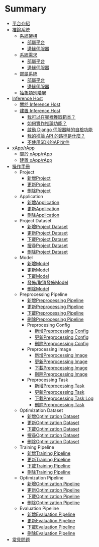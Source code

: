 # Summary

* [平台介紹](README.md)
* [推論系統](./inference_system/README.md)
  * [系統架構](./inference_system/architecture.md)
    * [部屬平台](./inference_system/architecture.md#部屬平台（deployment-platform）)
    * [邊緣伺服器](./inference_system/architecture.md#邊緣伺服器（edge-server）)
  * [系統需求](./inference_system/system_requirement.md)
    * [部屬平台](./inference_system/system_requirement.md#部屬平台（deployment-platform）)
    * [邊緣伺服器](./inference_system/system_requirement.md#邊緣伺服器（edge-server）)
  * [部屬系統](./inference_system/deployment.md)
    * [部屬平台](./inference_system/deployment.md#deployment-platform-部屬)
    * [邊緣伺服器](./inference_system/deployment.md#edge-server-部署) 
  * [抽象類別階層](./inference_system/abstract_class_hierarchy.md)
* [Inference Host](./inference_host/README.md)
  * [關於 Inference Host](./inference_host/about_inference_host.md)
  * [建置 Inference Host](./inference_host/build_inference_host.md)
    * [我可以在哪裡獲取範本？](./inference_host/build_inference_host.md#我可以在哪裡獲取範本？)
    * [如何實作推論功能？](./inference_host/build_inference_host.md#如何實作推論功能？)
    * [啟動 Django 伺服器時的自檢功能](./inference_host/build_inference_host.md#啟動-django-伺服器時的自檢功能)
    * [我的推論 API 的路徑是什麼？](./inference_host/build_inference_host.md#我的推論-api-的路徑是什麼？)
    * [不使用SDK的API文件](./inference_host/build_inference_host.md#不使用sdk的api文件)
* [xApp/rApp](./xApp_rApp/README.md)
  * [關於 xApp/rApp](./xApp_rApp/about_xApp_rApp.md)
  * [建置 xApp/rApp](./xApp_rApp/build_xApp_rApp.md)
* [操作手冊](./user_manual/README.md)
  * Project
    * [新增Project](./user_manual/project.md)
    * [更新Project](./user_manual/project.md#更新project)
    * [刪除Project](./user_manual/project.md#刪除projct)
  * Application
    * [新增Application](./user_manual/application.md)
    * [更新Application](./user_manual/application.md#更新application)
    * [刪除Application](./user_manual/application.md#刪除application)
  * Project Dataset
    * [新增Project Dataset](./user_manual/project_dataset.md)
    * [更新Project Dataset](./user_manual/project_dataset.md#更新originaltraining-dataset)
    * [下載Project Dataset](./user_manual/project_dataset.md#下載originaltraining-dataset)
    * [搜尋Project Dataset](./user_manual/project_dataset.md#搜尋originaltraining-dataset)
    * [刪除Project Dataset](./user_manual/project_dataset.md#刪除originaltraining-dataset)
  * Model
    * [新增Model](./user_manual/model.md)
    * [更新Model](./user_manual/model.md#更新model)
    * [下載Model](./user_manual/model.md#下載model)
    * [發佈/取消發佈Model](./user_manual/model.md#發佈取消發佈model)
    * [刪除Model](./user_manual/model.md#刪除model)
  * Preprocessing Pipeline
    * [新增Preprocessing Pipeline](./user_manual/preprocessing/pipeline.md)
    * [更新Preprocessing Pipeline](./user_manual/preprocessing/pipeline.md#更新preprocessing-pipeline)
    * [下載Preprocessing Pipeline](./user_manual/preprocessing/pipeline.md#下載preprocessing-pipeline)
    * [刪除Preprocessing Pipeline](./user_manual/preprocessing/pipeline.md#刪除preprocessing-pipeline)
    * Preprocesing Config
      * [新增Preprocessing Config](./user_manual/preprocessing/config.md)
      * [更新Preprocessing Config](./user_manual/preprocessing/config.md#更新preprocessing-config)
      * [刪除Preprocessing Config](./user_manual/preprocessing/config.md#刪除preprocessing-config)
    * Preprocessing Image
      * [新增Preprocessing Image](./user_manual/preprocessing/image.md)
      * [更新Preprocessing Image](./user_manual/preprocessing/image.md#更新preprocessing-image)
      * [下載Preprocessing Image](./user_manual/preprocessing/image.md#下載preprocessing-image)
      * [刪除Preprocessing Image](./user_manual/preprocessing/image.md#刪除preprocessing-image)
    * Preprocessing Task
      * [新增Preprocessing Task](./user_manual/preprocessing/task.md)
      * [更新Preprocessing Task](./user_manual/preprocessing/task.md#更新preprocessing-task)
      * [下載Preprocessing Task Log](./user_manual/preprocessing/task.md#下載preprocessing-task-log)
      * [刪除Preprocessing Task](./user_manual/preprocessing/task.md#刪除preprocessing-task)
  * Optimization Dataset
    * [新增Optimization Dataset](./user_manual/application_dataset.md)
    * [更新Optimization Dataset](./user_manual/application_dataset.md#更新originaloptimization-dataset)
    * [下載Optimization Dataset](./user_manual/application_dataset.md#下載originaloptimization-dataset)
    * [搜尋Optimization Dataset](./user_manual/application_dataset.md#搜尋originaloptimization-dataset)
    * [刪除Optimization Dataset](./user_manual/application_dataset.md#刪除originaloptimization-dataset)
  * Training Pipeline
    * [新增Training Pipeline](./user_manual/training/pipeline.md)
    * [更新Training Pipeline](./user_manual/training/pipeline.md#更新training-pipeline)
    * [下載Training Pipeline](./user_manual/training/pipeline.md#下載training-pipeline)
    * [刪除Training Pipeline](./user_manual/training/pipeline.md#刪除training-pipeline)
  * Optimization Pipeline
    * [新增Optimization Pipeline](./user_manual/optimization/pipeline.md)
    * [更新Optimization Pipeline](./user_manual/optimization/pipeline.md#更新optimization-pipeline)
    * [下載Optimization Pipeline](./user_manual/optimization/pipeline.md#下載optimization-pipeline)
    * [刪除Optimization Pipeline](./user_manual/optimization/pipeline.md#刪除optimization-pipeline)
  * Evaluation Pipeline
    * [新增Evaluation Pipeline](./user_manual/evaluation/pipeline.md)
    * [更新Evaluation Pipeline](./user_manual/evaluation/pipeline.md#更新evaluation-pipeline)
    * [下載Evaluation Pipeline](./user_manual/evaluation/pipeline.md#下載evaluation-pipeline)
    * [刪除Evaluation Pipeline](./user_manual/evaluation/pipeline.md#刪除evaluation-pipeline)
* [常見問題](./issue/README.md)